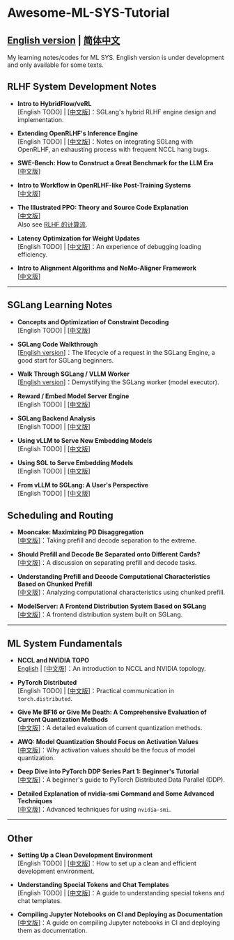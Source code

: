 # Awesome-ML-SYS-Tutorial 
## [English version](./README-eng.md) | [简体中文](./README.md)

My learning notes/codes for ML SYS.  English version is under development and only available for some texts.

## RLHF System Development Notes

- **Intro to HybridFlow/veRL**  
  [English TODO] | [[中文版](./rlhf/verl/readme.md)]：SGLang's hybrid RLHF engine design and implementation.

- **Extending OpenRLHF's Inference Engine**  
  [English TODO] | [[中文版](./rlhf/OpenRLHF/develop-log.md)]：Notes on integrating SGLang with OpenRLHF, an exhausting process with frequent NCCL hang bugs.

- **SWE-Bench: How to Construct a Great Benchmark for the LLM Era**  
  [[中文版](https://zhuanlan.zhihu.com/p/16292266518)] 

- **Intro to Workflow in OpenRLHF-like Post-Training Systems**  
  [[中文版](./rlhf/OpenRLHF/readme.md)] 

- **The Illustrated PPO: Theory and Source Code Explanation**  
  [[中文版](https://zhuanlan.zhihu.com/p/677607581)]  
  Also see [RLHF 的计算流](https://github.com/zhaochenyang20/Awesome-ML-SYS-Tutorial/tree/main/rlhf/OpenRLHF#rlhf-%E7%9A%84%E8%AE%A1%E7%AE%97%E6%B5%81).

- **Latency Optimization for Weight Updates**  
  [English TODO] | [[中文版](./sglang/latency-accelerte-for-weight-updates/readme.md)]：An experience of debugging loading efficiency.

- **Intro to Alignment Algorithms and NeMo-Aligner Framework**  
  [[中文版](https://zhuanlan.zhihu.com/p/5220718268)] 

---

## SGLang Learning Notes

- **Concepts and Optimization of Constraint Decoding**  
  [English TODO] | [[中文版](./sglang/constraint-decoding/readme.md)] 

- **SGLang Code Walkthrough**  
  [[English version](./sglang/code-walk-through/readme.md)]：The lifecycle of a request in the SGLang Engine, a good start for SGLang beginners.

- **Walk Through SGLang / VLLM Worker**  
  [[English version](./sglang/sglang-worker/readme_eng.md)]：Demystifying the SGLang worker (model executor).

- **Reward / Embed Model Server Engine**  
  [English TODO] | [[中文版](https://zhuanlan.zhihu.com/p/4148050391)] 

- **SGLang Backend Analysis**  
  [English TODO] | [[中文版](https://zhuanlan.zhihu.com/p/716543182)] 

- **Using vLLM to Serve New Embedding Models**  
  [English TODO] | [[中文版](https://zhuanlan.zhihu.com/p/715857723)] 

- **Using SGL to Serve Embedding Models**  
  [English TODO] | [[中文版](https://zhuanlan.zhihu.com/p/715805386)] 

- **From vLLM to SGLang: A User's Perspective**  
  [English TODO] | [[中文版](https://zhuanlan.zhihu.com/p/714833359)] 

## Scheduling and Routing

- **Mooncake: Maximizing PD Disaggregation**  
  [[中文版](https://zhuanlan.zhihu.com/p/1711346141)]：Taking prefill and decode separation to the extreme.

- **Should Prefill and Decode Be Separated onto Different Cards?**  
  [[中文版](https://zhuanlan.zhihu.com/p/1280567902)]：A discussion on separating prefill and decode tasks.

- **Understanding Prefill and Decode Computational Characteristics Based on Chunked Prefill**  
  [[中文版](https://zhuanlan.zhihu.com/p/718715866)]：Analyzing computational characteristics using chunked prefill.

- **ModelServer: A Frontend Distribution System Based on SGLang**  
  [[中文版](https://zhuanlan.zhihu.com/p/718015016)]：A frontend distribution system built on SGLang.

---

## ML System Fundamentals

- **NCCL and NVIDIA TOPO**  
  [English](./nccl/readme_en.md) | [[中文版](./nccl/readme.md)]：An introduction to NCCL and NVIDIA topology.

- **PyTorch Distributed**  
   [English TODO] | [[中文版](./torch-distributed/readme.md)]：Practical communication in `torch.distributed`.

- **Give Me BF16 or Give Me Death: A Comprehensive Evaluation of Current Quantization Methods**  
  [[中文版](https://zhuanlan.zhihu.com/p/5485556270)]：A detailed evaluation of current quantization methods.

- **AWQ: Model Quantization Should Focus on Activation Values**  
  [[中文版](https://zhuanlan.zhihu.com/p/942485319)]：Why activation values should be the focus of model quantization.

- **Deep Dive into PyTorch DDP Series Part 1: Beginner's Tutorial**  
  [[中文版](https://zhuanlan.zhihu.com/p/178402798)]：A beginner's guide to PyTorch Distributed Data Parallel (DDP).

- **Detailed Explanation of nvidia-smi Command and Some Advanced Techniques**  
   [[中文版](https://www.yourmetaverse.cn/deep_learning/199/)]：Advanced techniques for using `nvidia-smi`.

---

## Other

- **Setting Up a Clean Development Environment**  
  [English TODO] | [[中文版](./engineer/uv/readme.md)]：How to set up a clean and efficient development environment.

- **Understanding Special Tokens and Chat Templates**  
  [English TODO] | [[中文版](./transformers/special_tokens.md)]：A guide to understanding special tokens and chat templates.

- **Compiling Jupyter Notebooks on CI and Deploying as Documentation**  
  [[中文版](https://zhuanlan.zhihu.com/p/2382351079)]：A guide on compiling Jupyter notebooks in CI and deploying them as documentation.